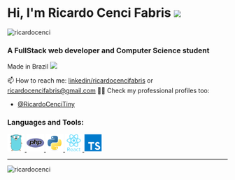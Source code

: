 # Hi, I'm Ricardo Cenci Fabris   <img src="https://media.giphy.com/media/hvRJCLFzcasrR4ia7z/giphy.gif" width="25px">
<p align="left"> <img src="https://komarev.com/ghpvc/?username=ricardocenci&label=Profile%20views&color=0e75b6&style=flat" alt="ricardocenci" /> </p>  

 ### A FullStack web developer and Computer Science student
 <p align='left'>
   Made in Brazil 
  <img src='https://raw.githubusercontent.com/madebybowtie/FlagKit/master/Assets/PNG/BR%402x.png' width="20"/>
 </p>
 
 📫 How to reach me: [linkedin/ricardocencifabris](https://www.linkedin.com/in/ricardocencifabris/) or [ricardocencifabris@gmail.com](mailto://ricardocencifabris@gmail.com)
 🧑‍💼 Check my professional profiles too:
 - [@RicardoCenciTiny](https://github.com/RicardoCenciTiny)
  
### Languages and Tools:
<p align="left">
 <a href="https://golang.org" target="_blank" rel="noreferrer">
    <img src="https://raw.githubusercontent.com/devicons/devicon/master/icons/go/go-original.svg" alt="go" width="40" height="40"/>
 </a>
 <a href="https://www.php.net" target="_blank" rel="noreferrer">
  <img src="https://raw.githubusercontent.com/devicons/devicon/master/icons/php/php-original.svg" alt="php" width="40" height="40"/>
 </a>
 <a href="https://www.python.org" target="_blank" rel="noreferrer">
  <img src="https://raw.githubusercontent.com/devicons/devicon/master/icons/python/python-original.svg" alt="python" width="40" height="40"/>
 </a>
 <a href="https://reactjs.org/" target="_blank" rel="noreferrer">
  <img src="https://raw.githubusercontent.com/devicons/devicon/master/icons/react/react-original-wordmark.svg" alt="react" width="40" height="40"/>
 </a>
 <a href="https://www.typescriptlang.org/" target="_blank" rel="noreferrer">
  <img src="https://raw.githubusercontent.com/devicons/devicon/master/icons/typescript/typescript-original.svg" alt="typescript" width="40" height="40"/> </a>
</p>

---

<p>
 <img align="left" src="https://github-readme-stats.vercel.app/api/top-langs?username=ricardocenci&show_icons=true&locale=en&layout=compact" alt="ricardocenci" />
</p>  
 
